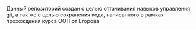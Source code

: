 Данный репозиторий создан с целью оттачивания навыков управления git, а так же с целью сохранения кода, написанного в рамках прохождения курса ООП от Егорова
